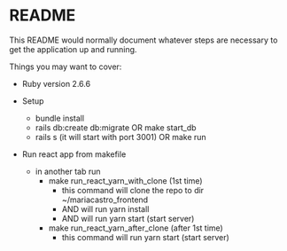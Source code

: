 # README

This README would normally document whatever steps are necessary to get the
application up and running.

Things you may want to cover:

- Ruby version
  2.6.6

- Setup

  - bundle install
  - rails db:create db:migrate OR make start_db
  - rails s (it will start with port 3001) OR make run

- Run react app from makefile
  - in another tab run
    - make run_react_yarn_with_clone (1st time)
      - this command will clone the repo to dir ~/mariacastro_frontend
      - AND will run yarn install
      - AND will run yarn start (start server)
    - make run_react_yarn_after_clone (after 1st time)
      - this command will run yarn start (start server)
